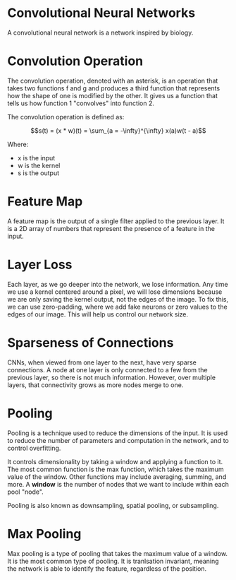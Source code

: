 # Convolutional Neural Networks

A convolutional neural network is a network inspired by biology.

# Convolution Operation

The convolution operation, denoted with an asterisk, is an operation that takes two functions f and g and produces a third function that represents how the shape of one is modified by the other. It gives us a function that tells us how function 1 "convolves" into function 2.

The convolution operation is defined as:

$$s(t) = (x * w)(t) = \sum_{a = -\infty}^{\infty} x(a)w(t - a)$$

Where:

- x is the input
- w is the kernel
- s is the output

# Feature Map

A feature map is the output of a single filter applied to the previous layer. It is a 2D array of numbers that represent the presence of a feature in the input.

# Layer Loss

Each layer, as we go deeper into the network, we lose information. Any time we use a kernel centered around a pixel, we will lose dimensions because we are only saving the kernel output, not the edges of the image. To fix this, we can use zero-padding, where we add fake neurons or zero values to the edges of our image. This will help us control our network size.

# Sparseness of Connections

CNNs, when viewed from one layer to the next, have very sparse connections. A node at one layer is only connected to a few from the previous layer, so there is not much information. However, over multiple layers, that connectivity grows as more nodes merge to one.

# Pooling

Pooling is a technique used to reduce the dimensions of the input. It is used to reduce the number of parameters and computation in the network, and to control overfitting.

It controls dimensionality by taking a window and applying a function to it. The most common function is the max function, which takes the maximum value of the window. Other functions may include averaging, summing, and more. A **window** is the number of nodes that we want to include within each pool "node".

Pooling is also known as downsampling, spatial pooling, or subsampling.

# Max Pooling

Max pooling is a type of pooling that takes the maximum value of a window. It is the most common type of pooling. It is tranlsation invariant, meaning the network is able to identify the feature, regardless of the position.
